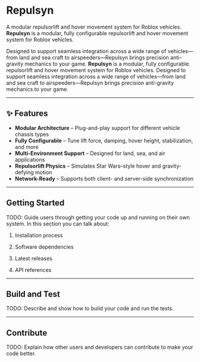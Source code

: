 # Repulsyn

A modular repulsorlift and hover movement system for Roblox vehicles.
**Repulsyn** is a modular, fully configurable repulsorlift and hover movement system for Roblox vehicles.

Designed to support seamless integration across a wide range of vehicles—from land and sea craft to airspeeders—Repulsyn brings precision anti-gravity mechanics to your game.
**Repulsyn** is a modular, fully configurable repulsorlift and hover movement system for Roblox vehicles. Designed to support seamless integration across a wide range of vehicles—from land and sea craft to airspeeders—Repulsyn brings precision anti-gravity mechanics to your game.

---

## ✨ Features

- **Modular Architecture** – Plug-and-play support for different vehicle chassis types
- **Fully Configurable** – Tune lift force, damping, hover height, stabilization, and more
- **Multi-Environment Support** – Designed for land, sea, and air applications
- **Repulsorlift Physics** – Simulates Star Wars–style hover and gravity-defying motion
- **Network-Ready** – Supports both client- and server-side synchronization

---

## Getting Started

TODO: Guide users through getting your code up and running on their own system. In this section you can talk about:

1. Installation process

2. Software dependencies

3. Latest releases

4. API references

---

## Build and Test

TODO: Describe and show how to build your code and run the tests.

---

## Contribute

TODO: Explain how other users and developers can contribute to make your code better.
